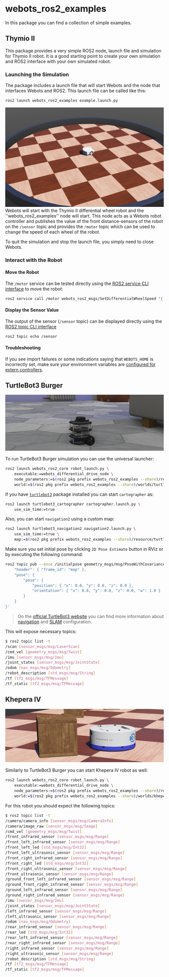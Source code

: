 # webots_ros2_examples

In this package you can find a collection of simple examples.

## Thymio II

This package provides a very simple ROS2 node, launch file and simulation for Thymio II robot. It is a good starting point to create your own simulation and ROS2 interface with your own simulated robot.

### Launching the Simulation
The package includes a launch file that will start Webots and the node that interfaces Webots and ROS2. This launch file can be called like this:

```bash
ros2 launch webots_ros2_examples example.launch.py
```
![Thymio II in Webots](assets/ros_example.png)
Webots will start with the Thymio II differential wheel robot and the ''webots_ros2_examples'' node will start.
This node acts as a Webots robot controller and publishes the value of the front distance-sensors of the robot on the `/sensor` topic and provides the `/motor` topic which can be used to change the speed of each wheel of the robot.

To quit the simulation and stop the launch file, you simply need to close Webots.

### Interact with the Robot

#### Move the Robot
The `/motor` service can be tested directly using the [ROS2 service CLI interface](https://index.ros.org/doc/ros2/Tutorials/Introspection-with-command-line-tools) to move the robot:

```bash
ros2 service call /motor webots_ros2_msgs/SetDifferentialWheelSpeed "{ left_speed: 1.0, right_speed: 0.5 }"
```

#### Display the Sensor Value
The output of the sensor (`/sensor` topic) can be displayed directly using the [ROS2 topic CLI interface](https://index.ros.org/doc/ros2/Tutorials/Introspection-with-command-line-tools)

```bash
ros2 topic echo /sensor
```

#### Troubleshooting

If you see import failures or some indications saying that `WEBOTS_HOME` is incorrectly set, make sure your environment variables are [configured for extern controllers](https://www.cyberbotics.com/doc/guide/running-extern-robot-controllers?version=master#environment-variables).


## TurtleBot3 Burger

![TurtleBot3 Burger in Webots](./assets/turtlebot3_burger.png)

To run TurtleBot3 Burger simulation you can use the universal launcher:
```bash
ros2 launch webots_ros2_core robot_launch.py \
    executable:=webots_differential_drive_node \
    node_parameters:=$(ros2 pkg prefix webots_ros2_examples --share)/resource/turtlebot3_burger.yaml \
    world:=$(ros2 pkg prefix webots_ros2_examples --share)/worlds/turtlebot3_burger_example.wbt
```

If you have [`turtlebot3`](https://github.com/ROBOTIS-GIT/turtlebot3) package installed you can start `cartographer` as:
```bash
ros2 launch turtlebot3_cartographer cartographer.launch.py \
    use_sim_time:=true
```

Also, you can start `navigation2` using a custom map:
```bash
ros2 launch turtlebot3_navigation2 navigation2.launch.py \
    use_sim_time:=true \
    map:=$(ros2 pkg prefix webots_ros2_examples --share)/resource/turtlebot3_burger_example_map.yaml
```

Make sure you set initial pose by clicking `2D Pose Estimate` button in RViz or by executing the following command:
```bash
ros2 topic pub --once /initialpose geometry_msgs/msg/PoseWithCovarianceStamped '{
    "header": { "frame_id": "map" },
    "pose": {
        "pose": {
            "position": { "x": 0.0, "y": 0.0, "z": 0.0 },
            "orientation": { "x": 0.0, "y": 0.0, "z": 0.0, "w": 1.0 }
        }
    }
}'
```

> On the [official TurtleBot3 website](https://emanual.robotis.com/docs/en/platform/turtlebot3/overview/#turtlebot3) you can find more information about [navigation](https://emanual.robotis.com/docs/en/platform/turtlebot3/ros2_navigation2/) and [SLAM](https://emanual.robotis.com/docs/en/platform/turtlebot3/ros2_slam/) configuration.

This will expose necessary topics:
```bash
$ ros2 topic list -t
/scan [sensor_msgs/msg/LaserScan]
/cmd_vel [geometry_msgs/msg/Twist]
/imu [sensor_msgs/msg/Imu]
/joint_states [sensor_msgs/msg/JointState]
/odom [nav_msgs/msg/Odometry]
/robot_description [std_msgs/msg/String]
/tf [tf2_msgs/msg/TFMessage]
/tf_static [tf2_msgs/msg/TFMessage]
```

## Khepera IV

![Khepera IV in Webots](./assets/khepera4.png)

Similarly to TurtleBot3 Burger you can start Khepera IV robot as well:
```bash
ros2 launch webots_ros2_core robot_launch.py \
    executable:=webots_differential_drive_node \
    node_parameters:=$(ros2 pkg prefix webots_ros2_examples --share)/resource/khepera4.yaml \
    world:=$(ros2 pkg prefix webots_ros2_examples --share)/worlds/khepera4_example.wbt
```

For this robot you should expect the following topics:
```bash
$ ros2 topic list -t
/camera/camera_info [sensor_msgs/msg/CameraInfo]
/camera/image_raw [sensor_msgs/msg/Image]
/cmd_vel [geometry_msgs/msg/Twist]
/front_infrared_sensor [sensor_msgs/msg/Range]
/front_left_infrared_sensor [sensor_msgs/msg/Range]
/front_left_led [std_msgs/msg/Int32]
/front_left_ultrasonic_sensor [sensor_msgs/msg/Range]
/front_right_infrared_sensor [sensor_msgs/msg/Range]
/front_right_led [std_msgs/msg/Int32]
/front_right_ultrasonic_sensor [sensor_msgs/msg/Range]
/front_ultrasonic_sensor [sensor_msgs/msg/Range]
/ground_front_left_infrared_sensor [sensor_msgs/msg/Range]
/ground_front_right_infrared_sensor [sensor_msgs/msg/Range]
/ground_left_infrared_sensor [sensor_msgs/msg/Range]
/ground_right_infrared_sensor [sensor_msgs/msg/Range]
/imu [sensor_msgs/msg/Imu]
/joint_states [sensor_msgs/msg/JointState]
/left_infrared_sensor [sensor_msgs/msg/Range]
/left_ultrasonic_sensor [sensor_msgs/msg/Range]
/odom [nav_msgs/msg/Odometry]
/rear_infrared_sensor [sensor_msgs/msg/Range]
/rear_led [std_msgs/msg/Int32]
/rear_left_infrared_sensor [sensor_msgs/msg/Range]
/rear_right_infrared_sensor [sensor_msgs/msg/Range]
/right_infrared_sensor [sensor_msgs/msg/Range]
/right_ultrasonic_sensor [sensor_msgs/msg/Range]
/robot_description [std_msgs/msg/String]
/tf [tf2_msgs/msg/TFMessage]
/tf_static [tf2_msgs/msg/TFMessage]
```
